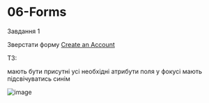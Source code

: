 # 06-Forms

Завдання 1

Зверстати форму [Create an Account](https://www.figma.com/file/nGezCF6xJZS8FaJEPobDFH/web-forms?node-id=0%3A1)

ТЗ:

мають бути присутні усі необхідні атрибути
поля у фокусі мають підсвічуватись синім

![image](https://user-images.githubusercontent.com/116391131/198086719-6a03c553-e75e-446f-8339-ede4cfe2a5bd.png)
